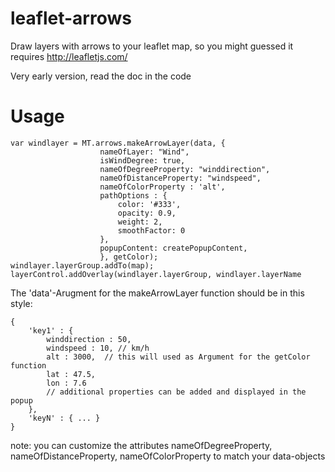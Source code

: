 leaflet-arrows
==============

Draw layers with arrows to your leaflet map, so you might guessed it requires http://leafletjs.com/

Very early version, read the doc in the code

Usage
=====

	var windlayer = MT.arrows.makeArrowLayer(data, {
						nameOfLayer: "Wind", 
						isWindDegree: true,
						nameOfDegreeProperty: "winddirection", 
						nameOfDistanceProperty: "windspeed", 
						nameOfColorProperty : 'alt',
						pathOptions : { 
							color: '#333', 
							opacity: 0.9,
							weight: 2,
							smoothFactor: 0
						}, 
						popupContent: createPopupContent,
						}, getColor);
	windlayer.layerGroup.addTo(map);
	layerControl.addOverlay(windlayer.layerGroup, windlayer.layerName

The 'data'-Arugment for the makeArrowLayer function should be in this style:

	{
		'key1' : {
			winddirection : 50,
			windspeed : 10, // km/h
			alt : 3000,  // this will used as Argument for the getColor function
			lat : 47.5,
			lon : 7.6
			// additional properties can be added and displayed in the popup
		},
		'keyN' : { ... }
	}

note: you can customize the attributes nameOfDegreeProperty, nameOfDistanceProperty, nameOfColorProperty to match your data-objects